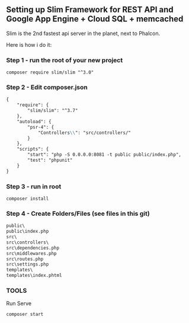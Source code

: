 ## Setting up Slim Framework for REST API and Google App Engine + Cloud SQL + memcached

Slim is the 2nd fastest api server in the planet, next to Phalcon.  

Here is how i do it:

### Step 1 - run the root of your new project
`composer require slim/slim "^3.0"`

### Step 2 - Edit composer.json
```markdown
{
    "require": {
        "slim/slim": "^3.7"
    },
    "autoload": {
        "psr-4": {
            "Controllers\\": "src/controllers/"
        }
    },
    "scripts": {
        "start": "php -S 0.0.0.0:8081 -t public public/index.php",
        "test": "phpunit"
    }
}
```

### Step 3 - run in root
`composer install`

### Step 4 - Create Folders/Files (see files in this git)
```markdown
public\
public\index.php
src\
src\controllers\
src\dependencies.php
src\middlewares.php
src\routes.php
src\settings.php
templates\
templates\index.phtml
```

### TOOLS
Run Serve

`composer start`
